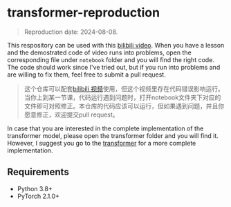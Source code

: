 # transformer-reproduction

> Reproduction date: 2024-08-08.

This respository can be used with this [bilibili video](https://www.bilibili.com/video/BV18S411N7iR/?spm_id_from=333.999.0.0&vd_source=e2b96538b3c2da2818bba0c80e8491e2). When you have a lesson and the demostrated code of video runs into problems, open the corresponding file under `notebook` folder and you will find the right code. The code should work since I've tried out, but if you run into problems and are willing to fix them, feel free to submit a pull request.

> 这个仓库可以配套[bilibili 视频](https://www.bilibili.com/video/BV18S411N7iR/?spm_id_from=333.999.0.0&vd_source=e2b96538b3c2da2818bba0c80e8491e2)使用，但这个视频里存在代码错误影响运行。当你上到某一节课，代码运行遇到问题时，打开notebook文件夹下对应的文件即可对照修正。本仓库的代码应该可以运行，但如果遇到问题，并且你愿意修正，欢迎提交pull request。

In case that you are interested in the complete implementation of the transformer model, please open the transformer folder and you will find it. However, I suggest you go to the [transformer](https://github.com/Kyubyong/transformer) for a more complete implementation.

## Requirements

- Python 3.8+
- PyTorch 2.1.0+